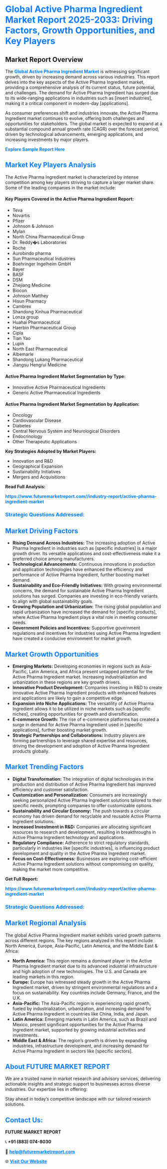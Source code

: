 <h1 style="color: #007BFF;">Global Active Pharma Ingredient Market Report 2025-2033: Driving Factors, Growth Opportunities, and Key Players</h1>

<section id="overview">
<h2>Market Report Overview</h2>
<p>The <a href="https://www.futuremarketreport.com//industry-report/active-pharma-ingredient-market" style="color: #007BFF; text-decoration: none;"><strong>Global Active Pharma Ingredient Market</strong></a> is witnessing significant growth, driven by increasing demand across various industries. This report delves into the key aspects of the Active Pharma Ingredient market, providing a comprehensive analysis of its current status, future potential, and challenges. The demand for Active Pharma Ingredient has surged due to its wide-ranging applications in industries such as [insert industries], making it a critical component in modern-day [applications].</p>
<p>As consumer preferences shift and industries innovate, the Active Pharma Ingredient market continues to evolve, offering both challenges and opportunities for stakeholders. The global market is expected to expand at a substantial compound annual growth rate (CAGR) over the forecast period, driven by technological advancements, emerging applications, and increasing investments by major players.</p>
</section>

<section id="overview">
<p><a href="https://www.futuremarketreport.com//request-sample/reportId=91115" style="color: #007BFF; text-decoration: none;"><strong>Explore Sample Report Here</strong></a></p>
</section>

<section id="key-players">
<h2 style="color: #007BFF;">Market Key Players Analysis</h2>
<p>The Active Pharma Ingredient market is characterized by intense competition among key players striving to capture a larger market share. Some of the leading companies in the market include:</p>
<h4>Key Players Covered in the Active Pharma Ingredient Report:</h4>
<ul><li>Teva</li><li>Novartis</li><li>Pfizer</li><li>Johnson &amp; Johnson</li><li>Mylan</li><li>North China Pharmaceutical Group</li><li>Dr. Reddy�s Laboratories</li><li>Roche</li><li>Aurobindo pharma</li><li>Sun Pharmaceutical Industries</li><li>Boehringer Ingelheim GmbH</li><li>Bayer</li><li>BASF</li><li>DSM</li><li>Zhejiang Medicine</li><li>Biocon</li><li>Johnson Matthey</li><li>Hisun Pharmacy</li><li>Cambrex</li><li>Shandong Xinhua Pharmaceutical</li><li>Lonza group</li><li>Huahai Pharmaceutical</li><li>Haerbin Pharmaceutical Group</li><li>Cipla</li><li>Tian Yao</li><li>Lupin</li><li>North East Pharmaceutical</li><li>Albemarle</li><li>Shandong Lukang Pharmaceutical</li><li>Jiangsu Hengrui Medicine</li></ul>
<h4>Active Pharma Ingredient Market Segmentation by Type:</h4>
<ul><li>Innovative Active Pharmaceutical Ingredients</li><li>Generic Active Pharmaceutical Ingredients</li></ul>

<h4>Active Pharma Ingredient Market Segmentation by Application:</h4>
<ul><li>Oncology</li><li>Cardiovascular Disease</li><li>Diabetes</li><li>Central Nervous System and Neurological Disorders</li><li>Endocrinology</li><li>Other Therapeutic Applications</li></ul>
<p><strong>Key Strategies Adopted by Market Players:</strong></p>
<ul>
<li>Innovation and R&D</li>
<li>Geographical Expansion</li>
<li>Sustainability Initiatives</li>
<li>Mergers and Acquisitions</li>
</ul>
</section>

<section>
<p><strong>Read Full Analysis: </strong></p><a href="https://www.futuremarketreport.com//industry-report/active-pharma-ingredient-market" style="color: #007BFF; text-decoration: none;"><strong>https://www.futuremarketreport.com//industry-report/active-pharma-ingredient-market</strong></a>
<h3 style="color: #007BFF;">Strategic Questions Addressed:</h3>
</section>

<section id="driving-factors">
<h2 style="color: #007BFF;">Market Driving Factors</h2>
<ul>
<li><strong>Rising Demand Across Industries:</strong> The increasing adoption of Active Pharma Ingredient in industries such as [specific industries] is a major growth driver. Its versatile applications and cost-effectiveness make it a preferred choice among manufacturers.</li>
<li><strong>Technological Advancements:</strong> Continuous innovations in production and application technologies have enhanced the efficiency and performance of Active Pharma Ingredient, further boosting market demand.</li>
<li><strong>Sustainability and Eco-Friendly Initiatives:</strong> With growing environmental concerns, the demand for sustainable Active Pharma Ingredient solutions has surged. Companies are investing in eco-friendly variants to align with global sustainability goals.</li>
<li><strong>Growing Population and Urbanization:</strong> The rising global population and rapid urbanization have increased the demand for [specific products], where Active Pharma Ingredient plays a vital role in meeting consumer needs.</li>
<li><strong>Government Policies and Incentives:</strong> Supportive government regulations and incentives for industries using Active Pharma Ingredient have created a conducive environment for market growth.</li>
</ul>
</section>

<section id="growth-opportunities">
<h2 style="color: #007BFF;">Market Growth Opportunities</h2>
<ul>
<li><strong>Emerging Markets:</strong> Developing economies in regions such as Asia-Pacific, Latin America, and Africa present untapped potential for the Active Pharma Ingredient market. Increasing industrialization and urbanization in these regions are key growth drivers.</li>
<li><strong>Innovative Product Development:</strong> Companies investing in R&D to create innovative Active Pharma Ingredient products with enhanced features and applications are likely to gain a competitive edge.</li>
<li><strong>Expansion into Niche Applications:</strong> The versatility of Active Pharma Ingredient allows it to be utilized in niche markets such as [specific niches], creating opportunities for growth and diversification.</li>
<li><strong>E-commerce Growth:</strong> The rise of e-commerce platforms has created a surge in demand for Active Pharma Ingredient used in [specific applications], further boosting market growth.</li>
<li><strong>Strategic Partnerships and Collaborations:</strong> Industry players are forming partnerships to leverage shared expertise and resources, driving the development and adoption of Active Pharma Ingredient products globally.</li>
</ul>
</section>

<section id="trending-factors">
<h2 style="color: #007BFF;">Market Trending Factors</h2>
<ul>
<li><strong>Digital Transformation:</strong> The integration of digital technologies in the production and distribution of Active Pharma Ingredient has improved efficiency and customer satisfaction.</li>
<li><strong>Customization and Personalization:</strong> Consumers are increasingly seeking personalized Active Pharma Ingredient solutions tailored to their specific needs, prompting companies to offer customizable options.</li>
<li><strong>Sustainability and Circular Economy:</strong> The push towards a circular economy has driven demand for recyclable and reusable Active Pharma Ingredient solutions.</li>
<li><strong>Increased Investment in R&D:</strong> Companies are allocating significant resources to research and development, resulting in breakthroughs in Active Pharma Ingredient technology and applications.</li>
<li><strong>Regulatory Compliance:</strong> Adherence to strict regulatory standards, particularly in industries like [specific industries], is influencing product development and quality in the Active Pharma Ingredient market.</li>
<li><strong>Focus on Cost-Effectiveness:</strong> Businesses are exploring cost-efficient Active Pharma Ingredient solutions without compromising on quality, making the market more competitive.</li>
</ul>
</section>

<section>
<p><strong>Get Full Report: </strong></p><a href="https://www.futuremarketreport.com//industry-report/active-pharma-ingredient-market" style="color: #007BFF; text-decoration: none;"><strong>https://www.futuremarketreport.com//industry-report/active-pharma-ingredient-market</strong></a>
<h3 style="color: #007BFF;">Strategic Questions Addressed:</h3>
</section>


<section id="regional-analysis">
<h2 style="color: #007BFF;">Market Regional Analysis</h2>
<p>The global Active Pharma Ingredient market exhibits varied growth patterns across different regions. The key regions analyzed in this report include North America, Europe, Asia-Pacific, Latin America, and the Middle East & Africa:</p>
<ul>
<li><strong>North America:</strong> This region remains a dominant player in the Active Pharma Ingredient market due to its advanced industrial infrastructure and high adoption of new technologies. The U.S. and Canada are leading markets in this region.</li>
<li><strong>Europe:</strong> Europe has witnessed steady growth in the Active Pharma Ingredient market, driven by stringent environmental regulations and a focus on sustainability. Key countries include Germany, France, and the U.K.</li>
<li><strong>Asia-Pacific:</strong> The Asia-Pacific region is experiencing rapid growth, fueled by industrialization, urbanization, and increasing demand for Active Pharma Ingredient in countries like China, India, and Japan.</li>
<li><strong>Latin America:</strong> Emerging markets in Latin America, such as Brazil and Mexico, present significant opportunities for the Active Pharma Ingredient market, supported by growing industrial activities and investments.</li>
<li><strong>Middle East & Africa:</strong> The region’s growth is driven by expanding industries, infrastructure development, and increasing demand for Active Pharma Ingredient in sectors like [specific sectors].</li>
</ul>
</section>

<footer>
<h2 style="color: #007BFF;">About FUTURE MARKET REPORT</h2>
<p>We are a trusted name in market research and advisory services, delivering actionable insights and strategic support to businesses across diverse industries. Our expertise lies in offering:</p>

<p>Stay ahead in today’s competitive landscape with our tailored research solutions.</p>

<h2 style="color: #007BFF;">Contact Us:</h2>
<p><strong>FUTURE MARKET REPORT</strong></p>
<p>📞 <strong>+91 (883) 074-8030</strong></p>
<p>📧 <strong><a href="mailto:help@futuremarketreport.com" style="color: #007BFF;">help@futuremarketreport.com</a></strong></p>
<p>🌐 <strong><a href="https://www.futuremarketreport.com/" style="color: #007BFF;">Visit Our Website</a></strong></p>
</footer>